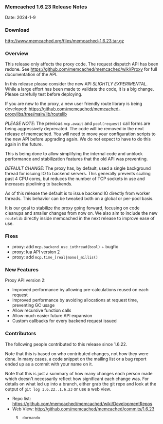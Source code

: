 ### Memcached 1.6.23 Release Notes

Date: 2024-1-9

### Download

http://www.memcached.org/files/memcached-1.6.23.tar.gz

### Overview

This release only affects the proxy code. The request dispatch API has been
redone. See https://github.com/memcached/memcached/wiki/Proxy for full
documentation of the API.

In this release please consider the new API _SLIGHTLY EXPERIMENTAL_. While a
large effort has been made to validate the code, it is a big change. Please
carefully test before deploying.

If you are new to the proxy, a new user friendly route library is being
developed:
https://github.com/memcached/memcached-proxylibs/tree/main/lib/routelib

_PLEASE NOTE_: The previous `mcp.await` and `pool(request)` call forms are being
aggressively deprecated. The code will be removed in the next release of
memcached. You will need to move your configuration scripts to the new API
before upgrading again. We do not expect to have to do this again in the
future.

This is being done to allow simplifying the internal code and unblock
performance and stabilization features that the old API was preventing.

_DEFAULT CHANGE_: The proxy has, by default, used a single background thread
for issuing IO to backend servers. This generally prevents scaling past 4 CPU
cores, but reduces the number of TCP sockets in use and increases pipelining
to backends.

As of this release the default is to issue backend IO directly from worker
threads. This behavior can be tweaked both on a global or per-pool basis.

It is our goal to stabilize the proxy going forward, focusing on code cleanups
and smaller changes from now on. We also aim to include the new `routelib`
directly inside memcached in the next release to improve ease of use.

### Fixes

  * proxy: add `mcp.backend_use_iothread(bool)` + bugfix
  * proxy: lua API version 2
  * proxy: add `mcp.time_[real|mono]_millis()`

### New Features

Proxy API version 2:

- Improved performance by allowing pre-calculations reused on each request
- Improved performance by avoiding allocations at request time, preventing GC usage
- Allow recursive function calls
- Allow much easier future API expansion
- Custom callbacks for every backend request issued

### Contributors

The following people contributed to this release since 1.6.22.

Note that this is based on who contributed changes, not how they were
done.  In many cases, a code snippet on the mailing list or a bug
report ended up as a commit with your name on it.

Note that this is just a summary of how many changes each person made
which doesn't necessarily reflect how significant each change was.
For details on what led up into a branch, either grab the git repo and
look at the output of `git log 1.6.22..1.6.23` or use a web view.

  * Repo list: https://github.com/memcached/memcached/wiki/DevelopmentRepos
  * Web View: http://github.com/memcached/memcached/commits/1.6.23

```
     5	dormando

```
